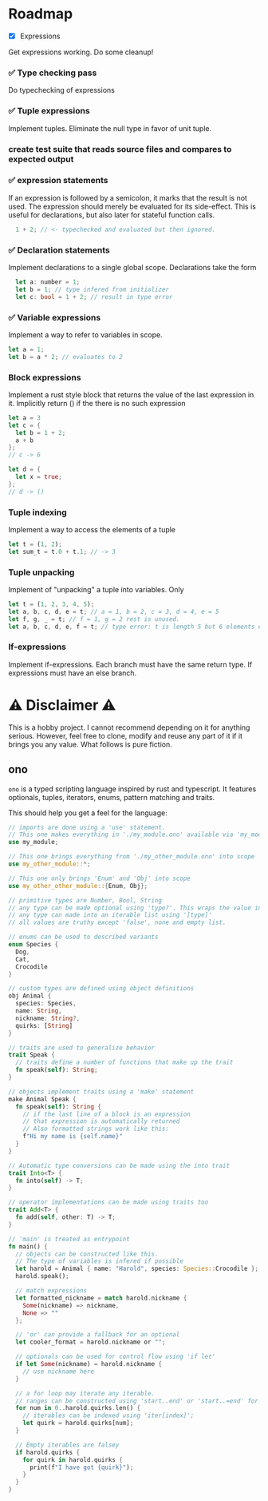 # Roadmap
- [x] Expressions

Get expressions working. Do some cleanup!

### ✅ Type checking pass

Do typechecking of expressions

### ✅ Tuple expressions

Implement tuples. Eliminate the null type in favor of unit tuple.

###  create test suite that reads source files and compares to expected output

### ✅ expression statements

If an expression is followed by a semicolon, it marks that the result is not used.
The expression should merely be evaluated for its side-effect.
This is useful for declarations, but also later for stateful function calls.
```rust
  1 + 2; // <- typechecked and evaluated but then ignored.
```

### ✅ Declaration statements

Implement declarations to a single global scope. Declarations take the form
```rust
  let a: number = 1;
  let b = 1; // type infered from initializer
  let c: bool = 1 + 2; // result in type error
```

### ✅ Variable expressions

Implement a way to refer to variables in scope.
```rust
let a = 1;
let b = a * 2; // evaluates to 2
```

### Block expressions

Implement a rust style block that returns the value of the last expression in it.
Implicitly return () if the there is no such expression
```rust
let a = 3
let c = {
  let b = 1 + 2;
  a + b
};
// c -> 6

let d = {
  let x = true;
};
// d -> ()
```

### Tuple indexing

Implement a way to access the elements of a tuple
```rust
let t = (1, 2);
let sum_t = t.0 + t.1; // -> 3
```

### Tuple unpacking

Implement of "unpacking" a tuple into variables. Only 

```rust
let t = (1, 2, 3, 4, 5);
let a, b, c, d, e = t; // a = 1, b = 2, c = 3, d = 4, e = 5
let f, g, _ = t; // f = 1, g = 2 rest is unused.
let a, b, c, d, e, f = t; // type error: t is length 5 but 6 elements extracted  
```

### If-expressions

Implement if-expressions. Each branch must have the same return type.
If expressions must have an else branch.

# ⚠️ Disclaimer ⚠️

This is a hobby project. I cannot recommend depending on it for anything serious.
However, feel free to clone, modify and reuse any part of it if it brings you any value.
What follows is pure fiction.

## ono

`ono` is a typed scripting language inspired by rust and typescript.
It features optionals, tuples, iterators, enums, pattern matching and traits.

This should help you get a feel for the language:

```rust
// imports are done using a 'use' statement. 
// This one makes everything in './my_module.ono' available via 'my_module::{something}';
use my_module;

// This one brings everything from './my_other_module.ono' into scope
use my_other_module::*;

// This one only brings 'Enum' and 'Obj' into scope
use my_other_other_module::{Enum, Obj};

// primitive types are Number, Bool, String
// any type can be made optional using 'type?'. This wraps the value in 'Some(value)' or 'None'.
// any type can made into an iterable list using '[type]'
// all values are truthy except 'false', none and empty list.

// enums can be used to described variants
enum Species {
  Dog,
  Cat,
  Crocodile
}

// custom types are defined using object definitions
obj Animal {
  species: Species,
  name: String,
  nickname: String?,
  quirks: [String]
}

// traits are used to generalize behavior
trait Speak {
  // traits define a number of functions that make up the trait
  fn speak(self): String;
}

// objects implement traits using a 'make' statement
make Animal Speak {
  fn speak(self): String {
    // if the last line of a block is an expression
    // that expression is automatically returned
    // Also formatted strings work like this:
    f"Hi my name is {self.name}"
  }
}

// Automatic type conversions can be made using the into trait
trait Into<T> {
  fn into(self) -> T;
}

// operator implementations can be made using traits too
trait Add<T> {
  fn add(self, other: T) -> T;
}

// 'main' is treated as entrypoint 
fn main() {
  // objects can be constructed like this.
  // The type of variables is infered if possible
  let harold = Animal { name: "Harold", species: Species::Crocodile };
  harold.speak();

  // match expressions 
  let formatted_nickname = match harold.nickname {
    Some(nickname) => nickname,
    None => ""
  };

  // 'or' can provide a fallback for an optional
  let cooler_format = harold.nickname or "";

  // optionals can be used for control flow using 'if let'
  if let Some(nickname) = harold.nickname {
    // use nickname here
  }

  // a for loop may iterate any iterable. 
  // ranges can be constructed using 'start..end' or 'start..=end' for inclusive end
  for num in 0..harold.quirks.len() {
    // iterables can be indexed using 'iter[index]';
    let quirk = harold.quirks[num];
  }

  // Empty iterables are falsey
  if harold.quirks {
    for quirk in harold.quirks {
      print(f"I have got {quirk}");
    }
  }
}
```


